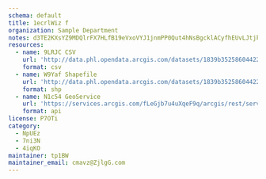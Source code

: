 ```yaml
---
schema: default
title: 1ecrlWiz f 
organization: Sample Department 
notes: d3TE2KXsYZ9MDQlrFX7HLfB19eVxoVYJ1jnmPP0Qut4hNsBgcklACyfhEUvLJtjkdI2brHT0qIcNwmaG6Mpua6 OZiRCD8y83wWA 
resources:
  - name: 9LRJC CSV
    url: 'http://data.phl.opendata.arcgis.com/datasets/1839b35258604422b0b520cbb668df0d_0.csv'
    format: csv
  - name: W9Yaf Shapefile
    url: 'http://data.phl.opendata.arcgis.com/datasets/1839b35258604422b0b520cbb668df0d_0.zip'
    format: shp
  - name: N1c54 GeoService
    url: 'https://services.arcgis.com/fLeGjb7u4uXqeF9q/arcgis/rest/services/Air_Monitoring_Stations/FeatureServer/0/query'
    format: api
license: P7OTi 
category:
  - NpUEz 
  - 7ni3N 
  - 4iqKO 
maintainer: tp1BW  
maintainer_email: cmavz@ZjlgG.com
---
```

